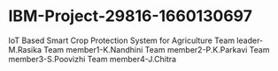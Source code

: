 # IBM-Project-29816-1660130697
IoT Based Smart Crop Protection System for Agriculture
Team leader-M.Rasika
Team member1-K.Nandhini
Team member2-P.K.Parkavi
Team member3-S.Poovizhi
Team member4-J.Chitra
